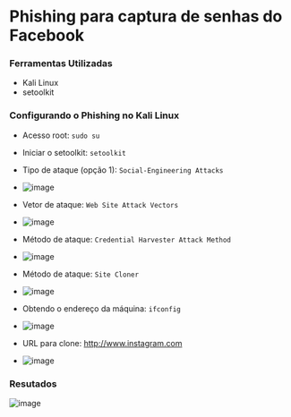 # Phishing para captura de senhas do Facebook

### Ferramentas Utilizadas

- Kali Linux
- setoolkit

### Configurando o Phishing no Kali Linux

- Acesso root: ``` sudo su ```
- Iniciar o setoolkit: ``` setoolkit ```
- Tipo de ataque (opção 1): ``` Social-Engineering Attacks ``` 
- ![image](https://github.com/user-attachments/assets/a7fa57a6-4aef-4750-842a-444779816bf2)

- Vetor de ataque: ``` Web Site Attack Vectors ```
- ![image](https://github.com/user-attachments/assets/44790a6c-c7eb-4806-919a-759f8fbe096c)

- Método de ataque: ```Credential Harvester Attack Method ```
- ![image](https://github.com/user-attachments/assets/47035631-eee5-478a-9bf7-51302f6c8e67)

- Método de ataque: ``` Site Cloner ```
- ![image](https://github.com/user-attachments/assets/2a1555ed-53aa-4dfe-a1cf-b86ec251d0e9)

- Obtendo o endereço da máquina: ``` ifconfig ```
- ![image](https://github.com/user-attachments/assets/41309615-3eb0-4a06-bbaa-b1bf61eb4c1a)

- URL para clone: http://www.instagram.com
- ![image](https://github.com/user-attachments/assets/a6865738-2352-45b4-a672-f0f4f94db0e4)

### Resutados

![image](https://github.com/user-attachments/assets/141fe986-260f-4d0b-8047-2a4dec203cdf)
